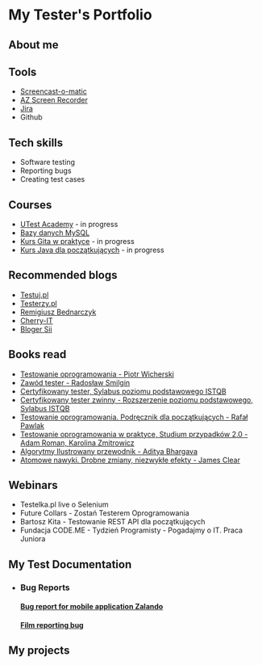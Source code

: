 # My Tester's Portfolio

## About me

## Tools
* [Screencast-o-matic](https://screencast-o-matic.com/)
* [AZ Screen Recorder](https://www.dobreprogramy.pl/az-screen-recorder-no-root,program,android,6628599101097601)
* [Jira](https://www.atlassian.com/pl/software/jira)
* Github

## Tech skills
* Software testing
* Reporting bugs
* Creating test cases

## Courses
* [UTest Academy](https://www.utest.com/academy) - in progress
* [Bazy danych MySQL](https://miroslawzelent.pl/kurs-mysql/)
* [Kurs Gita w praktyce](https://www.[.com/watch?v=tvHVafvw16Y) - in progress
* [Kurs Java dla początkujących](https://www.youtube.com/watch?v=T3Pla6wZd4E&list=PL6aekdNhY7DCM1wGLQCE9eP3kPzu-P7E7&index=2) - in progress

## Recommended blogs
* [Testuj.pl](https://testuj.pl/blog/)
* [Testerzy.pl](https://testerzy.pl/)
* [Remigiusz Bednarczyk](https://remigiuszbednarczyk.pl/)
* [Cherry-IT](http://cherry-it.pl/)
* [Bloger Sii](https://sii.pl/blog/)

## Books read
* [Testowanie oprogramowania - Piotr Wicherski](https://pwicherski.gitbook.io/testowanie-oprogramowania/)
* [Zawód tester - Radosław Smilgin](https://lubimyczytac.pl/ksiazka/291227/zawod-tester)
* [Certyfikowany tester, Sylabus poziomu podstawowego ISTQB](https://sjsi.org/ist-qb/do-pobrania/)
* [Certyfikowany tester zwinny - Rozszerzenie poziomu podstawowego, Sylabus ISTQB](https://sjsi.org/ist-qb/do-pobrania/)
* [Testowanie oprogramowania. Podręcznik dla początkujących - Rafał Pawlak](https://helion.pl/ksiazki/testowanie-oprogramowania-podrecznik-dla-poczatkujacych-rafal-pawlak,szteop.htm#format/d)
* [Testowanie oprogramowania w praktyce, Studium przypadków 2.0 - Adam Roman, Karolina Zmitrowicz](https://lubimyczytac.pl/ksiazka/4928223/testowanie-oprogramowania-w-praktyce-studium-przypadkow-2-0)
* [Algorytmy Ilustrowany przewodnik - Aditya Bhargava](https://lubimyczytac.pl/ksiazka/4819674/algorytmy-ilustrowany-przewodnik)
* [Atomowe nawyki. Drobne zmiany, niezwykłe efekty - James Clear](https://lubimyczytac.pl/ksiazka/4898707/atomowe-nawyki-drobne-zmiany-niezwykle-efekty)

## Webinars
* Testelka.pl live o Selenium
* Future Collars - Zostań Testerem Oprogramowania
* Bartosz Kita - Testowanie REST API dla początkujących
* Fundacja CODE.ME - Tydzień Programisty - Pogadajmy o IT. Praca Juniora

## My Test Documentation

* ### Bug Reports
  #### [Bug report for mobile application Zalando](https://docs.google.com/document/d/1UBKAzUuzPdPOEK8oQfsfzF70FG11VKTZ0uQaSTxKSkY/edit?usp=sharing)
  #### [Film reporting bug](https://mega.nz/file/TGpTRCyK#FkLlhvbt-ZKX0yLR2nLW0CSShr4hLvSihJ3EUWQBNGI)

## My projects
